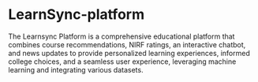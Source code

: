 # LearnSync-platform
The Learnsync Platform is a comprehensive educational platform that combines course recommendations, NIRF ratings, an interactive chatbot, and news updates to provide personalized learning experiences, informed college choices, and a seamless user experience, leveraging machine learning and integrating various datasets.
